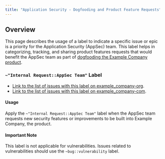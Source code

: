 ```yaml
---
title: "Application Security - Dogfooding and Product Feature Requests"
---
```


## Overview

This page describes the usage of a label to indicate a specific issue or epic is a priority for the Application Security (AppSec) team. This label helps in categorizing, tracking, and sharing product features requests that would benefit the AppSec team as part of [dogfooding the Example Company product](/handbook/values/#dogfooding).

### `~"Internal Request::AppSec Team"` Label

- [Link to the list of issues with this label on example_company-org](https://example_company.com/groups/example_company-org/-/issues/?sort=created_date&state=opened&label_name%5B%5D=Internal%20Request%3A%3AAppSec%20Team&first_page_size=20).
- [Link to the list of issues with this label on example_company-com](https://example_company.com/groups/example_company-com/-/issues/?sort=created_date&state=opened&label_name%5B%5D=Internal%20Request%3A%3AAppSec%20Team&first_page_size=20).

#### Usage

Apply the `~"Internal Request::AppSec Team"` label when the AppSec team requests new security features or improvements to be built into Example Company, the product.

#### Important Note

This label is not applicable for vulnerabilities. Issues related to vulnerabilities should use the `~bug::vulnerability` label.
